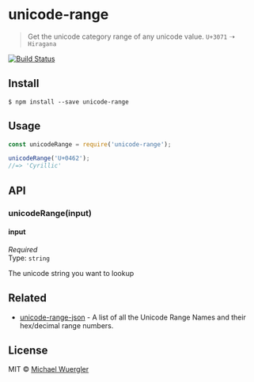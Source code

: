 # unicode-range

> Get the unicode category range of any unicode value. `U+3071` ➝ `Hiragana`

[![Build Status](https://travis-ci.org/radiovisual/unicode-range.svg?branch=master)](https://travis-ci.org/radiovisual/unicode-range)

## Install

```
$ npm install --save unicode-range
```

## Usage

```js
const unicodeRange = require('unicode-range');

unicodeRange('U+0462');
//=> 'Cyrillic'
```


## API

### unicodeRange(input)

#### input

*Required*  
Type: `string`  

The unicode string you want to lookup


## Related

- [unicode-range-json](https://github.com/radiovisual/unicode-range-json) - A list of all the Unicode Range Names and their hex/decimal range numbers.

## License

MIT © [Michael Wuergler](http://numetriclabs.com)
